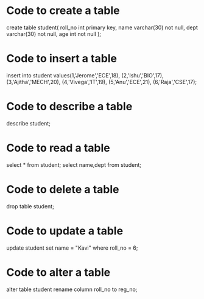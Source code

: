# Code to create a table
create table student(
    roll_no int primary key,
    name varchar(30) not null,
    dept varchar(30) not null,
    age int not null
);

# Code to insert a  table
insert into student values(1,'Jerome','ECE',18),
			   (2,'Ishu','BIO',17),
                           (3,'Ajitha','MECH',20),
                           (4,'Vivega','IT',19),
                           (5,'Anu','ECE',21),
                           (6,'Raja','CSE',17);

# Code to describe a table                           
describe student;

# Code to read a table
select * from student;
select name,dept from student;

# Code to delete a table
drop table student;

# Code to update a table
update student set name = "Kavi" where roll_no = 6;

# Code to alter a table
alter table student
 rename column roll_no to reg_no;
